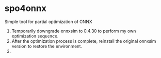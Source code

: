 # spo4onnx
Simple tool for partial optimization of ONNX

1. Temporarily downgrade onnxsim to 0.4.30 to perform my own optimization sequence.
2. After the optimization process is complete, reinstall the original onnxsim version to restore the environment.
3. 
